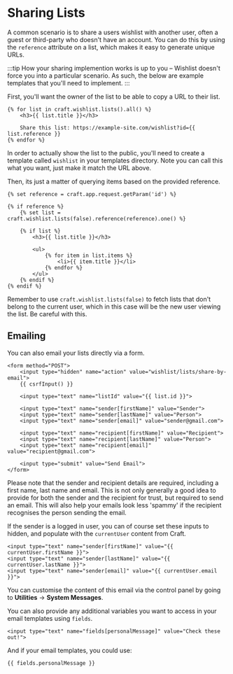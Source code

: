 # Sharing Lists

A common scenario is to share a users wishlist with another user, often a guest or third-party who doesn't have an account. You can do this by using the `reference` attribute on a list, which makes it easy to generate unique URLs.

:::tip
How your sharing implemention works is up to you – Wishlist doesn't force you into a particular scenario. As such, the below are example templates that you'll need to implement.
:::

First, you'll want the owner of the list to be able to copy a URL to their list.

```twig
{% for list in craft.wishlist.lists().all() %}
    <h3>{{ list.title }}</h3>

    Share this list: https://example-site.com/wishlist?id={{ list.reference }}
{% endfor %}
```

In order to actually show the list to the public, you'll need to create a template called `wishlist` in your templates directory. Note you can call this what you want, just make it match the URL above.

Then, its just a matter of querying items based on the provided reference.

```twig
{% set reference = craft.app.request.getParam('id') %}

{% if reference %}
    {% set list = craft.wishlist.lists(false).reference(reference).one() %}

    {% if list %}
        <h3>{{ list.title }}</h3>

        <ul>
            {% for item in list.items %}
                <li>{{ item.title }}</li>
            {% endfor %}
        </ul>
    {% endif %}
{% endif %}
```

Remember to use `craft.wishlist.lists(false)` to fetch lists that don't belong to the current user, which in this case will be the new user viewing the list. Be careful with this.

## Emailing

You can also email your lists directly via a form.

```twig
<form method="POST">
    <input type="hidden" name="action" value="wishlist/lists/share-by-email">
    {{ csrfInput() }}

    <input type="text" name="listId" value="{{ list.id }}">

    <input type="text" name="sender[firstName]" value="Sender">
    <input type="text" name="sender[lastName]" value="Person">
    <input type="text" name="sender[email]" value="sender@gmail.com">

    <input type="text" name="recipient[firstName]" value="Recipient">
    <input type="text" name="recipient[lastName]" value="Person">
    <input type="text" name="recipient[email]" value="recipient@gmail.com">

    <input type="submit" value="Send Email">
</form>
```

Please note that the sender and recipient details are required, including a first name, last name and email. This is not only generally a good idea to provide for both the sender and the recipient for trust, but required to send an email. This will also help your emails look less 'spammy' if the recipient recognises the person sending the email.

If the sender is a logged in user, you can of course set these inputs to hidden, and populate with the `currentUser` content from Craft.

```twig
<input type="text" name="sender[firstName]" value="{{ currentUser.firstName }}">
<input type="text" name="sender[lastName]" value="{{ currentUser.lastName }}">
<input type="text" name="sender[email]" value="{{ currentUser.email }}">
```

You can customise the content of this email via the control panel by going to **Utilities** → **System Messages**.

You can also provide any additional variables you want to access in your email templates using `fields`.

```twig
<input type="text" name="fields[personalMessage]" value="Check these out!">
```

And if your email templates, you could use:

```twig
{{ fields.personalMessage }}
```
